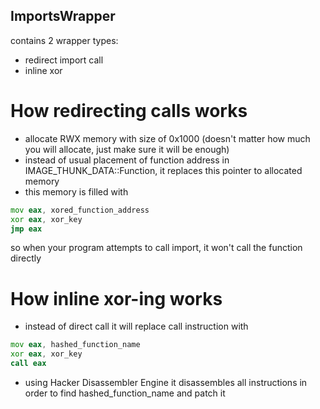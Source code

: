 ## ImportsWrapper

contains 2 wrapper types:
- redirect import call
- inline xor

# How redirecting calls works
- allocate RWX memory with size of 0x1000 (doesn't matter how much you will allocate, just make sure it will be enough)
- instead of usual placement of function address in IMAGE_THUNK_DATA::Function, it replaces this pointer to allocated memory
- this memory is filled with
```asm
mov eax, xored_function_address
xor eax, xor_key
jmp eax
```
so when your program attempts to call import, it won't call the function directly

# How inline xor-ing works
- instead of direct call it will replace call instruction with
```asm
mov eax, hashed_function_name
xor eax, xor_key
call eax
```
- using Hacker Disassembler Engine it disassembles all instructions in order to find hashed_function_name and patch it
